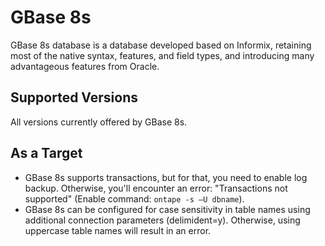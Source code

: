 # GBase 8s



GBase 8s database is a database developed based on Informix, retaining most of the native syntax, features, and field types, and introducing many advantageous features from Oracle.

## Supported Versions

All versions currently offered by GBase 8s.

## As a Target

- GBase 8s supports transactions, but for that, you need to enable log backup. Otherwise, you'll encounter an error: "Transactions not supported" (Enable command: `ontape -s –U dbname`).
- GBase 8s can be configured for case sensitivity in table names using additional connection parameters (delimident=y). Otherwise, using uppercase table names will result in an error.